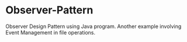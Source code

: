 # Observer-Pattern
 Observer Design Pattern using Java program. Another example involving Event Management in file operations.
